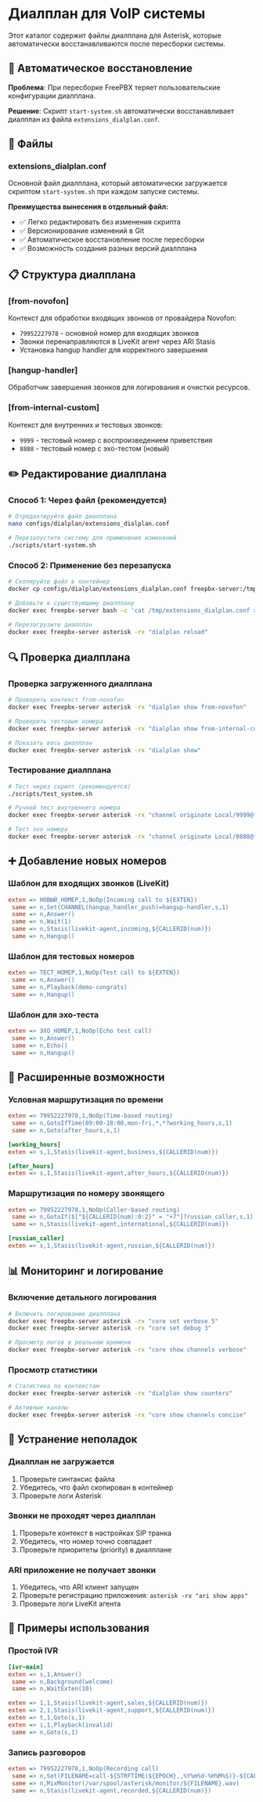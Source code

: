 # Диалплан для VoIP системы

Этот каталог содержит файлы диалплана для Asterisk, которые автоматически восстанавливаются после пересборки системы.

## 🔄 Автоматическое восстановление

**Проблема**: При пересборке FreePBX теряет пользовательские конфигурации диалплана.

**Решение**: Скрипт `start-system.sh` автоматически восстанавливает диалплан из файла `extensions_dialplan.conf`.

## 📁 Файлы

### extensions_dialplan.conf
Основной файл диалплана, который автоматически загружается скриптом `start-system.sh` при каждом запуске системы.

**Преимущества вынесения в отдельный файл:**
- ✅ Легко редактировать без изменения скрипта
- ✅ Версионирование изменений в Git
- ✅ Автоматическое восстановление после пересборки
- ✅ Возможность создания разных версий диалплана

## 📋 Структура диалплана

### [from-novofon]
Контекст для обработки входящих звонков от провайдера Novofon:
- `79952227978` - основной номер для входящих звонков
- Звонки перенаправляются в LiveKit агент через ARI Stasis
- Установка hangup handler для корректного завершения

### [hangup-handler]
Обработчик завершения звонков для логирования и очистки ресурсов.

### [from-internal-custom]
Контекст для внутренних и тестовых звонков:
- `9999` - тестовый номер с воспроизведением приветствия
- `8888` - тестовый номер с эхо-тестом (новый)

## ✏️ Редактирование диалплана

### Способ 1: Через файл (рекомендуется)
```bash
# Отредактируйте файл диалплана
nano configs/dialplan/extensions_dialplan.conf

# Перезапустите систему для применения изменений
./scripts/start-system.sh
```

### Способ 2: Применение без перезапуска
```bash
# Скопируйте файл в контейнер
docker cp configs/dialplan/extensions_dialplan.conf freepbx-server:/tmp/

# Добавьте к существующему диалплану
docker exec freepbx-server bash -c 'cat /tmp/extensions_dialplan.conf >> /etc/asterisk/extensions_custom.conf'

# Перезагрузите диалплан
docker exec freepbx-server asterisk -rx "dialplan reload"
```

## 🔍 Проверка диалплана

### Проверка загруженного диалплана
```bash
# Проверить контекст from-novofon
docker exec freepbx-server asterisk -rx "dialplan show from-novofon"

# Проверить тестовые номера
docker exec freepbx-server asterisk -rx "dialplan show from-internal-custom"

# Показать весь диалплан
docker exec freepbx-server asterisk -rx "dialplan show"
```

### Тестирование диалплана
```bash
# Тест через скрипт (рекомендуется)
./scripts/test_system.sh

# Ручной тест внутреннего номера
docker exec freepbx-server asterisk -rx "channel originate Local/9999@from-internal-custom application Wait 5"

# Тест эхо номера
docker exec freepbx-server asterisk -rx "channel originate Local/8888@from-internal-custom application Wait 10"
```

## ➕ Добавление новых номеров

### Шаблон для входящих звонков (LiveKit)
```ini
exten => НОВЫЙ_НОМЕР,1,NoOp(Incoming call to ${EXTEN})
 same => n,Set(CHANNEL(hangup_handler_push)=hangup-handler,s,1)
 same => n,Answer()
 same => n,Wait(1)
 same => n,Stasis(livekit-agent,incoming,${CALLERID(num)})
 same => n,Hangup()
```

### Шаблон для тестовых номеров
```ini
exten => ТЕСТ_НОМЕР,1,NoOp(Test call to ${EXTEN})
 same => n,Answer()
 same => n,Playback(demo-congrats)
 same => n,Hangup()
```

### Шаблон для эхо-теста
```ini
exten => ЭХО_НОМЕР,1,NoOp(Echo test call)
 same => n,Answer()
 same => n,Echo()
 same => n,Hangup()
```

## 🔧 Расширенные возможности

### Условная маршрутизация по времени
```ini
exten => 79952227978,1,NoOp(Time-based routing)
 same => n,GotoIfTime(09:00-18:00,mon-fri,*,*?working_hours,s,1)
 same => n,Goto(after_hours,s,1)

[working_hours]
exten => s,1,Stasis(livekit-agent,business,${CALLERID(num)})

[after_hours]
exten => s,1,Stasis(livekit-agent,after_hours,${CALLERID(num)})
```

### Маршрутизация по номеру звонящего
```ini
exten => 79952227978,1,NoOp(Caller-based routing)
 same => n,GotoIf($["${CALLERID(num):0:2}" = "+7"]?russian_caller,s,1)
 same => n,Stasis(livekit-agent,international,${CALLERID(num)})

[russian_caller]
exten => s,1,Stasis(livekit-agent,russian,${CALLERID(num)})
```

## 📊 Мониторинг и логирование

### Включение детального логирования
```bash
# Включить логирование диалплана
docker exec freepbx-server asterisk -rx "core set verbose 5"
docker exec freepbx-server asterisk -rx "core set debug 3"

# Просмотр логов в реальном времени
docker exec freepbx-server asterisk -rx "core show channels verbose"
```

### Просмотр статистики
```bash
# Статистика по контекстам
docker exec freepbx-server asterisk -rx "dialplan show counters"

# Активные каналы
docker exec freepbx-server asterisk -rx "core show channels concise"
```

## 🚨 Устранение неполадок

### Диалплан не загружается
1. Проверьте синтаксис файла
2. Убедитесь, что файл скопирован в контейнер
3. Проверьте логи Asterisk

### Звонки не проходят через диалплан
1. Проверьте контекст в настройках SIP транка
2. Убедитесь, что номер точно совпадает
3. Проверьте приоритеты (priority) в диалплане

### ARI приложение не получает звонки
1. Убедитесь, что ARI клиент запущен
2. Проверьте регистрацию приложения: `asterisk -rx "ari show apps"`
3. Проверьте логи LiveKit агента

## 📝 Примеры использования

### Простой IVR
```ini
[ivr-main]
exten => s,1,Answer()
 same => n,Background(welcome)
 same => n,WaitExten(10)

exten => 1,1,Stasis(livekit-agent,sales,${CALLERID(num)})
exten => 2,1,Stasis(livekit-agent,support,${CALLERID(num)})
exten => t,1,Goto(s,1)
exten => i,1,Playback(invalid)
 same => n,Goto(s,1)
```

### Запись разговоров
```ini
exten => 79952227978,1,NoOp(Recording call)
 same => n,Set(FILENAME=call-${STRFTIME(${EPOCH},,%Y%m%d-%H%M%S)}-${CALLERID(num)})
 same => n,MixMonitor(/var/spool/asterisk/monitor/${FILENAME}.wav)
 same => n,Stasis(livekit-agent,recorded,${CALLERID(num)})
```